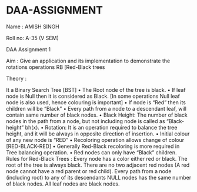 # DAA-ASSIGNMENT


Name : AMISH SINGH

Roll no: A-35 (V SEM)

DAA Assignment 1

Aim : Give an application and its implementation to demonstrate the rotations operations RB [Red-Black trees

Theory :

It a Binary Search Tree [BST]
• The Root node of the tree is black.
• If leaf node is Null then it is considered as Black. [In some operations
Null leaf node is also used, hence colouring is important]
• If node is “Red” then its children will be “Black”
• Every path from a node to a descendant leaf, will contain same
number of black nodes.
• Black Height: The number of black nodes in the path from a node, but not including node is called as “Black-height” bh(x).
• Rotation: It is an operation required to balance the tree height, and it will be always in opposite direction of insertion.
• Initial colour of any new node is “RED”
• Recoloring operation allows change of colour [RED-BLACK-RED]
• Generally Red-Black recoloring is more required in Tree balancing
operation.
• Red nodes can only have “Black” children.
Rules for Red-Black Trees :
Every node has a color either red or black.
The root of the tree is always black.
There are no two adjacent red nodes (A red node cannot have a red parent or red child).
Every path from a node (including root) to any of its descendants NULL nodes has the same number of black nodes.
All leaf nodes are black nodes.
